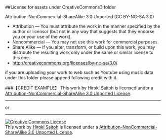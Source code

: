 ##License for assets under CreativeCommons3 folder

Attribution-NonCommercial-ShareAlike 3.0 Unported (CC BY-NC-SA 3.0)
* Attribution — You must attribute the work in the manner specified by the author or licensor (but not in any way that suggests that they endorse you or your use of the work).
* Noncommercial — You may not use this work for commercial purposes.
* Share Alike — If you alter, transform, or build upon this work, you may distribute the resulting work only under the same or similar license to this one.
* http://creativecommons.org/licenses/by-nc-sa/3.0/


if you are uploading your work to web such as Youtube using music data under this folder please append following credit with it.

###【CREDIT EXAMPLE】
This work by <a href="http://www.hirokisaitoh.com/">Hiroki Saitoh</a> is licensed under a <a href="http://creativecommons.org/licenses/by-nc-sa/3.0/deed.ja">Attribution-NonCommercial-ShareAlike 3.0 Unported License</a>.
<hr>
or
<hr>
<a rel="license" href="http://creativecommons.org/licenses/by-nc-sa/3.0/deed.ja"><img alt="Creative Commons License" style="border-width:0" src="http:// i.creativecommons.org/l/by-nc-sa/3.0/88x31.png" /></a><br />This <span xmlns:dct="http://purl.org/dc/terms/" href="http://purl.org/dc/dcmitype/Sound" rel="dct:type">work</span> by
<a xmlns:cc="http://creativecommons.org/ns#" href="http://www.hirokisaitoh.com" property="cc:attributionName" rel="cc:attributionURL">Hiroki Saitoh</a> is licensed under a <a rel="license" href="http://creativecommons.org/licenses/by-nc-sa/3.0/deed.ja">Attribution-NonCommercial-ShareAlike 3.0 Unported License</a>.
